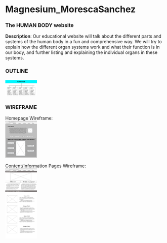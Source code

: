 # Magnesium_MorescaSanchez

### The HUMAN BODY website
**Description**: Our educational website will talk about the different parts and systems of the human body in a fun and comprehensive way.
We will try to explain how the different organ systems work and what their function is in our body, and further listing and explaining the individual organs in these systems.
### OUTLINE
<img src="website/images/outline.jpg" alt="outline" title="" length="100px" width="100px">

### WIREFRAME
Homepage Wireframe:<br>
<img src="website/images/wireframe_index.jpg" alt="wireframe_index" title="" length="100px" width="100px">

Content/Information Pages Wireframe:<br>
<img src="website/images/wireframe_content.jpg" alt="wireframe_content" title="" length="100px" width="100px">

